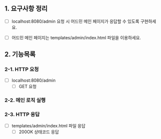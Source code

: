 ## 1. 요구사항 정리
- [ ] localhost:8080/admin 요청 시 어드민 메인 페이지가 응답할 수 있도록 구현하세요.
- [ ] 어드민 메인 페이지는 templates/admin/index.html 파일을 이용하세요.


## 2. 기능목록

### 2-1. HTTP 요청
- [ ] localhost:8080/admin
    - [ ] GET 요청

### 2-2. 메인 로직 실행


### 2-3. HTTP 응답
- [ ] templates/admin/index.html 파일 응답
  - [ ] 200OK 상태코드 응답
